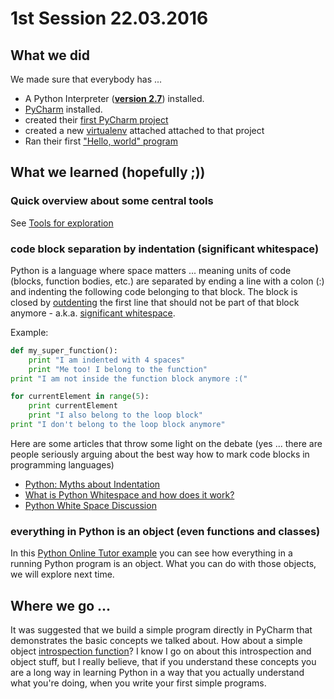 # 1st Session 22.03.2016

## What we did

We made sure that everybody has ...
 
* A Python Interpreter (**[version 2.7](https://www.python.org/download/releases/2.7/)**) installed.
* [PyCharm](https://www.jetbrains.com/pycharm/download/) installed.
* created their [first PyCharm project](https://www.jetbrains.com/help/pycharm/5.0/creating-and-running-your-first-python-project.html)
* created a new [virtualenv](https://www.jetbrains.com/help/pycharm/5.0/creating-virtual-environment.html) attached attached to that project
* Ran their first ["Hello, world" program](https://github.com/leachim6/hello-world/blob/master/p/python.py)

## What we learned (hopefully ;))

### Quick overview about some central tools

See [Tools for exploration](introspection/main.md#tools-for-exploration)

### code block separation by indentation (significant whitespace)

Python is a language where space matters ... meaning  units of code (blocks, function bodies, etc.) are separated by ending a line with a colon (:) and indenting the following code belonging to that block. The block is closed by [outdenting](https://www.jetbrains.com/help/pycharm/5.0/changing-indentation.html?) the first line that should not be part of that block anymore - a.k.a. [significant whitespace](https://www.python.org/dev/peps/pep-0008/#code-lay-out).

Example:

```python
def my_super_function():
    print "I am indented with 4 spaces"
    print "Me too! I belong to the function"
print "I am not inside the function block anymore :("

for currentElement in range(5):
    print currentElement
    print "I also belong to the loop block"
print "I don't belong to the loop block anymore"
```

Here are some articles that throw some light on the debate (yes ... there are people seriously arguing about the best way how to mark code blocks in programming languages)

* [Python: Myths about Indentation](http://www.secnetix.de/olli/Python/block_indentation.hawk)
* [What is Python Whitespace and how does it work?](http://stackoverflow.com/questions/13884499/what-is-python-whitespace-and-how-does-it-work)
* [Python White Space Discussion](http://c2.com/cgi/wiki?PythonWhiteSpaceDiscussion)

### everything in Python is an object (even functions and classes)

In this [Python Online Tutor example](http://goo.gl/Gkw2k) you can see how everything in a running Python program is an object. What you can do with those objects, we will explore next time.

## Where we go ...

It was suggested that we build a simple program directly in PyCharm that demonstrates the basic concepts we talked about. How about a simple object [introspection function](https://github.com/obestwalter/python-course/blob/master/introspection/introspection-function.ipynb)? I know I go on about this introspection and object stuff, but I really believe, that if you understand these concepts you are a long way in learning Python in a way that you actually understand what you're doing, when you write your first simple programs.
